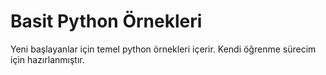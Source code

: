 # Basit Python Örnekleri

Yeni başlayanlar için temel python örnekleri içerir.
Kendi öğrenme sürecim için hazırlanmıştır.